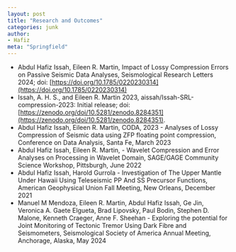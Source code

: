 ```yaml
---
layout: post
title: "Research and Outcomes"
categories: junk
author:
- Hafiz
meta: "Springfield"
---
```


- Abdul Hafiz Issah, Eileen R. Martin, Impact of Lossy Compression Errors on Passive Seismic Data Analyses, Seismological Research Letters 2024; doi: [https://doi.org/10.1785/0220230314](https://doi.org/10.1785/0220230314)
- Issah, A. H. S., and Eileen R. Martin 2023, aissah/Issah-SRL-compression-2023: Initial release; doi: [https://zenodo.org/doi/10.5281/zenodo.8284351](https://zenodo.org/doi/10.5281/zenodo.8284351).
- Abdul Hafiz Issah, Eileen R. Martin, CODA, 2023 - Analyses of Lossy Compression of Seismic data using ZFP floating point compression, Conference on Data Analysis, Santa Fe, March 2023
- Abdul Hafiz Issah, Eileen R. Martin,  - Wavelet Compression and Error Analyses on Processing in Wavelet Domain, SAGE/GAGE Community Science Workshop, Pittsburgh, June 2022
- Abdul Hafiz Issah, Harold Gurrola - Investigation of The Upper Mantle Under Hawaii Using Teleseismic PP And SS Precursor Functions, American Geophysical Union Fall Meeting, New Orleans, December 2021
- Manuel M Mendoza, Eileen R. Martin, Abdul Hafiz Issah, Ge Jin, Veronica A. Gaete Elgueta, Brad Lipovsky, Paul Bodin, Stephen D. Malone, Kenneth Craeger, Anne F. Sheehan - Exploring the potential for Joint Monitoring of Tectonic Tremor Using Dark Fibre and Seismometers, Seismological Society of America Annual Meeting, Anchorage, Alaska, May 2024
<!-- - Author(s), Title of Paper, Conference Name, Location, Date -->